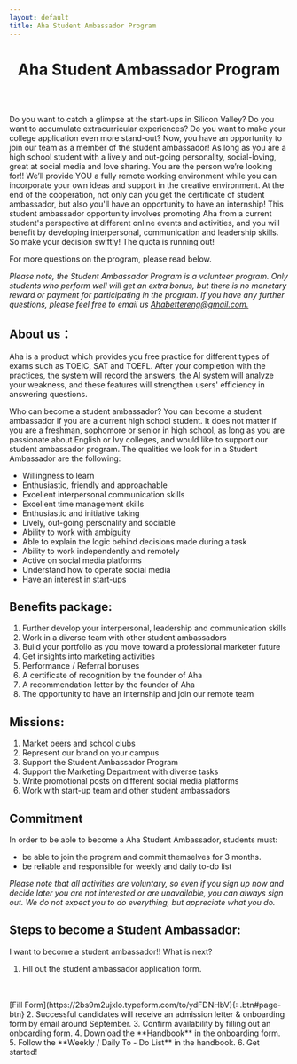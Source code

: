 ```yaml
---
layout: default
title: Aha Student Ambassador Program
---
```

<h1 style="text-align: center; margin-bottom: 64px; font-weight:bold;">Aha Student Ambassador Program</h1>


Do you want to catch a glimpse at the start-ups in Silicon Valley? Do you want to accumulate extracurricular experiences? Do you want to make your college application even more stand-out? Now, you have an opportunity to join our team as a member of the student ambassador! As long as you are a high school student with a lively and out-going personality, social-loving, great at social media and love sharing. You are the person we’re looking for!! We’ll provide YOU a fully remote working environment while you can incorporate your own ideas and support in the creative environment. At the end of the cooperation, not only can you get the certificate of student ambassador, but also you'll have an opportunity to have an internship! This student ambassador opportunity involves promoting Aha from a current student's perspective at different online events and activities, and you will benefit by developing interpersonal, communication and leadership skills. So make your decision swiftly! The quota is running out!

For more questions on the program, please read below.

_*Please note, the Student Ambassador Program is a volunteer program. Only students who perform well will get an extra bonus, but there is no monetary reward or payment for participating in the program. If you have any further questions, please feel free to email us [Ahabettereng@gmail.com.](mailto:Ahabettereng@gmail.com.)*_

## About us：

Aha is a product which provides you free practice for different types of exams such as TOEIC, SAT and TOEFL. After your completion with the practices, the system will record the answers, the AI system will analyze your weakness, and these features will strengthen users' efficiency in answering questions.

Who can become a student ambassador?
You can become a student ambassador if you are a current high school student. It does not matter if you are a freshman, sophomore or senior in high school, as long as you are passionate about English or Ivy colleges, and would like to support our student ambassador program.
The qualities we look for in a Student Ambassador are the following:
- Willingness to learn
- Enthusiastic, friendly and approachable
- Excellent interpersonal communication skills
- Excellent time management skills
- Enthusiastic and initiative taking
- Lively, out-going personality and sociable
- Ability to work with ambiguity
- Able to explain the logic behind decisions made during a task
- Ability to work independently and remotely
- Active on social media platforms
- Understand how to operate social media
- Have an interest in start-ups

## Benefits package:

1. Further develop your interpersonal, leadership and communication skills
2. Work in a diverse team with other student ambassadors
3. Build your portfolio as you move toward a professional marketer future
4. Get insights into marketing activities
5. Performance / Referral bonuses
6. A certificate of recognition by the founder of Aha
7. A recommendation letter by the founder of Aha
8. The opportunity to have an internship and join our remote team



## Missions:

1. Market peers and school clubs
2. Represent our brand on your campus
3. Support the Student Ambassador Program
4. Support the Marketing Department with diverse tasks
5. Write promotional posts on different social media platforms
6. Work with start-up team and other student ambassadors


## Commitment

In order to be able to become a Aha Student Ambassador, students must:
- be able to join the program and commit themselves for 3 months.
- be reliable and responsible for weekly and daily to-do list

_*Please note that all activities are voluntary, so even if you sign up now and decide later you are not interested or are unavailable, you can always sign out. We do not expect you to do everything, but appreciate what you do.*_


## Steps to become a Student Ambassador:

I want to become a student ambassador!! What is next?

1. Fill out the student ambassador application form.
<br>
<br>
[Fill Form](https://2bs9m2ujxlo.typeform.com/to/ydFDNHbV){: .btn#page-btn}
2. Successful candidates will receive an admission letter & onboarding form by email around September.
3. Confirm availability by filling out an onboarding form.
4. Download the **Handbook** in the onboarding form.
5. Follow the **Weekly / Daily To - Do List** in the handbook.
6. Get started!
